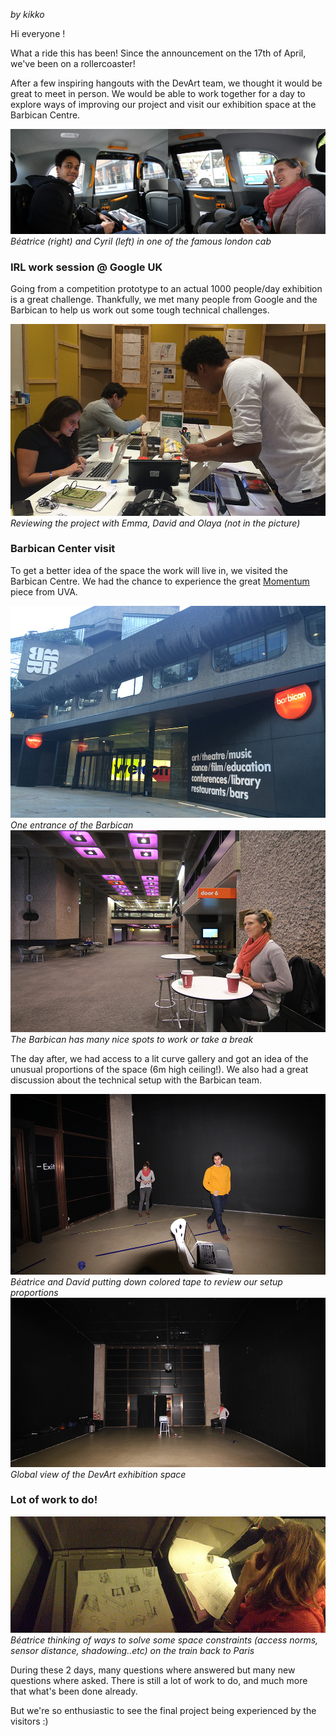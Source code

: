 _by kikko_

Hi everyone !

What a ride this has been! Since the announcement on the 17th of April, we've been on a rollercoaster!

After a few inspiring hangouts with the DevArt team, we thought it would be great to meet in person. We would be able to work together for a day to explore ways of improving our project and visit our exhibition space at the Barbican Centre.

![image](../project_images/20140502_london_trip/london_cab.jpg)
_Béatrice (right) and Cyril (left) in one of the famous london cab_

### IRL work session @ Google UK

Going from a competition prototype to an actual 1000 people/day exhibition is a great challenge. Thankfully, we met many people from Google and the Barbican to help us work out some tough technical challenges.

![image](../project_images/20140502_london_trip/google_1.jpg)
_Reviewing the project with Emma, David and Olaya (not in the picture)_

### Barbican Center visit

To get a better idea of the space the work will live in, we visited the Barbican Centre. We had the chance to experience the great [Momentum](http://uva.co.uk/) piece from UVA.

![image](../project_images/20140502_london_trip/barbican_entrance.jpg)
_One entrance of the Barbican_
![image](../project_images/20140502_london_trip/barbican_inside.jpg)
_The Barbican has many nice spots to work or take a break_

The day after, we had access to a lit curve gallery and got an idea of the unusual proportions of the space (6m high ceiling!). We also had a great discussion about the technical setup with the Barbican team.

![image](../project_images/20140502_london_trip/curve_gallery_1.jpg)
_Béatrice and David putting down colored tape to review our setup proportions_
![image](../project_images/20140502_london_trip/curve_gallery_2.jpg)
_Global view of the DevArt exhibition space_

### Lot of work to do!

![image](../project_images/20140502_london_trip/train.jpg)
_Béatrice thinking of ways to solve some space constraints (access norms, sensor distance, shadowing..etc) on the train back to Paris_

During these 2 days, many questions where answered but many new questions where asked. There is still a lot of work to do, and much more that what's been done already.

But we're so enthusiastic to see the final project being experienced by the visitors :)